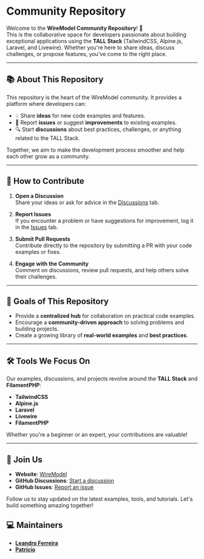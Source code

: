 
# Community Repository

Welcome to the **WireModel Community Repository**! 🎉  
This is the collaborative space for developers passionate about building exceptional applications using the **TALL Stack** (TailwindCSS, Alpine.js, Laravel, and Livewire). Whether you're here to share ideas, discuss challenges, or propose features, you've come to the right place.  

---

## 📚 About This Repository  

This repository is the heart of the WireModel community. It provides a platform where developers can:  
- 💡 Share **ideas** for new code examples and features.  
- 🐞 Report **issues** or suggest **improvements** to existing examples.  
- 🔍 Start **discussions** about best practices, challenges, or anything related to the TALL Stack.  

Together, we aim to make the development process smoother and help each other grow as a community.

---

## 📌 How to Contribute  

1. **Open a Discussion**  
   Share your ideas or ask for advice in the [Discussions](https://github.com/wiremodel/community/discussions) tab.  

2. **Report Issues**  
   If you encounter a problem or have suggestions for improvement, log it in the [Issues](https://github.com/wiremodel/community/issues) tab.  

3. **Submit Pull Requests**  
   Contribute directly to the repository by submitting a PR with your code examples or fixes.  

4. **Engage with the Community**  
   Comment on discussions, review pull requests, and help others solve their challenges.  

---

## 🚀 Goals of This Repository  

- Provide a **centralized hub** for collaboration on practical code examples.  
- Encourage a **community-driven approach** to solving problems and building projects.  
- Create a growing library of **real-world examples** and **best practices**.  

---

## 🛠️ Tools We Focus On  

Our examples, discussions, and projects revolve around the **TALL Stack** and **FilamentPHP**:  
- **TailwindCSS**  
- **Alpine.js**  
- **Laravel**  
- **Livewire**
- **FilamentPHP**

Whether you're a beginner or an expert, your contributions are valuable!

---

## 🌟 Join Us  

- **Website**: [WireModel](https://wiremodel.com)  
- **GitHub Discussions**: [Start a discussion](https://github.com/wiremodel/community/discussions)  
- **GitHub Issues**: [Report an issue](https://github.com/wiremodel/community/issues)  

Follow us to stay updated on the latest examples, tools, and tutorials. Let's build something amazing together!

## 💻 Maintainers

- [**Leandro Ferreira**](https://github.com/leandrocfe)
- [**Patrício**](https://github.com/ijpatricio)